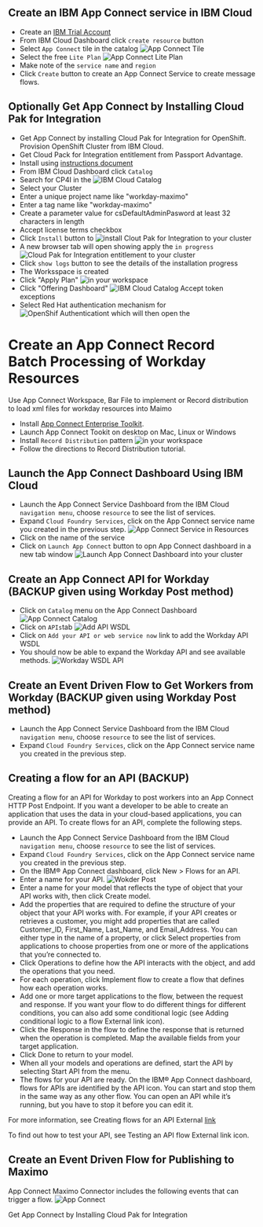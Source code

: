 ## Create an IBM App Connect service in IBM Cloud
  - Create an [IBM Trial Account](https://cloud.ibm.com/registration/premium?lnk=ukCloudExp&lnk=STW_UK_BUHP_L1_BTN&psrc=NONE&pexp=DEF&lnk2=trial_Cloud) 
  - From IBM Cloud Dashboard click `create resource` button 
  - Select `App Connect` tile in the catalog  ![App Connect Tile](images/app_connect_catalog_tile.png)  
  - Select the free `Lite Plan` ![App Connect Lite Plan](images/app_connect_lite_plan.png)
  - Make note of the `service name` and `region`
  - Click `Create` button to create an App Connect Service to create message flows. 
 
 ## Optionally Get App Connect by Installing Cloud Pak for Integration
  - Get App Connect by installing Cloud Pak for Integration for OpenShift. Provision OpenShift Cluster from IBM Cloud. 
  - Get Cloud Pack for Integration entitlement from Passport Advantage.
  - Install using [instructions document](https://pages.github.ibm.com/demox/cloudpak-integration/cp4i-on-roks/)
  - From IBM Cloud Dashboard click `Catalog`
  - Search for CP4I in the  ![IBM Cloud Catalog](images/catalog.png)
  - Select your Cluster
  - Enter a unique project name like "workday-maximo"
  - Enter a tag name like "workday-maximo"
  - Create a parameter value for csDefaultAdminPasword at least 32 characters in length
  - Accept license terms checkbox
  - Click `Install` button to   ![install Clout Pak for Integration](images/cloud_pak_for_integration_install.png) to your cluster  &nbsp; 
  - A new browser tab will open showing  apply the `in progress`    ![Cloud Pak for Integration entitlement](images/cloud_pak_for_integration_install_progress.png) to your cluster  &nbsp;  
  - Click `show logs` button to see the details of the installation progress
  - The Worksspace is created
  - Click "Apply Plan"  ![in your workspace](images/cloud_pak_for_integration_workspace.png)
  - Click "Offering Dashboard" ![IBM Cloud Catalog](images/catalog.png) Accept token exceptions
  - Select Red Hat authentication mechanism for  ![OpenShif Authenticationt ](images/cloud_pak_for_integration_authentication.png]) which will then open the 
  

# Create an App Connect Record Batch Processing of Workday Resources
Use App Connect Workspace, Bar File to implement or Record distribution to load xml files for workday resources into Maimo
  - Install [App Connect Enterprise Toolkit](https://www.ibm.com/support/knowledgecenter/SSTTDS_11.0.0/com.ibm.etools.mft.doc/ax01445_.html).
  - Launch App Connect Tookit on desktop on Mac, Linux or Windows
  - Install `Record Distribution` pattern  ![in your workspace](images/cloud_pak_for_integration_workspace.png)
  - Follow the directions to Record Distribution tutorial.
  
  


## Launch the App Connect Dashboard Using IBM Cloud
  - Launch the App Connect Service Dashboard from the IBM Cloud `navigation menu`,  choose `resource` to see the list of services.
  - Expand `Cloud Foundry Services`,  click on the App Connect service name you created in the previous step.  ![App Connect Service in Resources](images/app_connect_resource.png)
  - Click on the name of the service
  - Click on `Launch App Connect` button to opn App Connect dashboard in a new tab window  ![Launch App Connect Dashboard](images/app_connect_launch.png) into your cluster  &nbsp;  

## Create an App Connect API for Workday (BACKUP  given using Workday Post method)
  - Click on `Catalog` menu on the App Connect Dashboard ![App Connect Catalog](images/app_connect_catalog.png) &nbsp; 
  - Click on `APIs`tab ![Add API WSDL](images/appconnect-api.png) &nbsp; 
  - Click on `Add your API or web service now` link to add the Workday API WSDL  
  - You should now be able to expand the Workday API and see available methods.  ![Workday WSDL API](images/app_connect_workday_api.png) &nbsp;  
  
## Create an Event Driven Flow to Get Workers from Workday  (BACKUP  given using Workday Post method)
  - Launch the App Connect Service Dashboard from the IBM Cloud `navigation menu`,  choose `resource` to see the list of services.
  - Expand `Cloud Foundry Services`,  click on the App Connect service name you created in the previous step.

## Creating a flow for an API  (BACKUP)

Creating a flow for an API for Workday to post workers into an App Connect HTTP Post Endpoint.  If you want a developer to be able to create an application that uses the data in your cloud-based applications, you can provide an API. To create flows for an API, complete the following steps.

  - Launch the App Connect Service Dashboard from the IBM Cloud `navigation menu`,  choose `resource` to see the list of services.
  - Expand `Cloud Foundry Services`,  click on the App Connect service name you created in the previous step.
  - On the IBM® App Connect dashboard, click New > Flows for an API.
  - Enter a name for your API.   ![Wokder Post](images/app_connect_create_api_wokers_post.png) &nbsp;  
  - Enter a name for your model that reflects the type of object that your API works with, then click Create model.
  - Add the properties that are required to define the structure of your object that your API works with. For example, if your API creates or retrieves a customer, you might add properties that are called Customer_ID, First_Name, Last_Name, and Email_Address. You can either type in the name of a property, or click Select properties from applications to choose properties from one or more of the applications that you’re connected to.
  - Click Operations to define how the API interacts with the object, and add the operations that you need.
  - For each operation, click Implement flow to create a flow that defines how each operation works.
  - Add one or more target applications to the flow, between the request and response. If you want your flow to do different things for different conditions, you can also add some conditional logic (see Adding conditional logic to a flow External link icon).
  - Click the Response in the flow to define the response that is returned when the operation is completed. Map the available fields from your target application.
  - Click Done to return to your model.
  - When all your models and operations are defined, start the API by selecting Start API from the menu.
  - The flows for your API are ready. On the IBM® App Connect dashboard, flows for APIs are identified by the API icon. You can start and stop them in the same way as any other flow. You can open an API while it’s running, but you have to stop it before you can edit it.

For more information, see Creating flows for an API External [link](https://www.ibm.com/support/knowledgecenter/en/SS6KM6/com.ibm.appconnect.dev.doc/tutorials/creating-flows-api.html)

To find out how to test your API, see Testing an API flow External link icon.  
  
  
  
## Create an Event Driven Flow for Publishing to Maximo

App Connect Maximo Connector includes the following events that can trigger a flow. ![App Connect ](images/app_connect_catalog.png) &nbsp; 

Get App Connect by Installing Cloud Pak for Integration